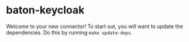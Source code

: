 # baton-keycloak
Welcome to your new connector! To start out, you will want to update the dependencies.
Do this by running `make update-deps`.